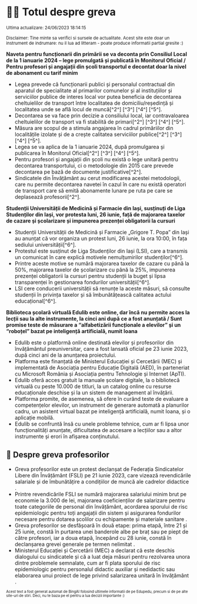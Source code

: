 # 👩‍🏫 Totul despre greva
<sub>Ultima actualizare: 24/06/2023 18:14:15</sub>

<sub>Disclaimer: Tine minte sa verifici si sursele de actualitate. Acest site este doar un instrument de indrumare: nu il lua ad litteram - poate produce informatii partial gresite :)</sub>

**Naveta pentru funcționarii din primării se va deconta prin Consiliul Local de la 1 ianuarie 2024 – lege promulgată și publicată în Monitorul Oficial / Pentru profesori și angajații din școli transportul e decontat doar la nivel de abonament cu tarif minim**
- Legea prevede că funcționarii publici și personalul contractual din aparatul de specialitate al primarilor comunelor și al instituțiilor și serviciilor publice de interes local vor putea beneficia de decontarea cheltuielilor de transport între localitatea de domiciliu/reședință și localitatea unde se află locul de muncă[^2^] [^3^] [^4^] [^5^].
- Decontarea se va face prin decizie a consiliului local, iar contravaloarea cheltuielilor de transport va fi stabilită de primari[^2^] [^3^] [^4^] [^5^].
- Măsura are scopul de a stimula angajarea în cadrul primăriilor din localitățile izolate și de a crește calitatea serviciilor publice[^2^] [^3^] [^4^] [^5^].
- Legea se va aplica de la 1 ianuarie 2024, după promulgarea și publicarea în Monitorul Oficial[^2^] [^3^] [^4^] [^5^].
- Pentru profesori și angajații din școli nu există o lege unitară pentru decontarea transportului, ci o metodologie din 2015 care prevede decontarea pe bază de documente justificative[^2^].
- Sindicatele din Învățământ au cerut modificarea acestei metodologii, care nu permite decontarea navetei în cazul în care nu există operatori de transport care să emită abonamente lunare pe ruta pe care se deplasează profesorii[^2^].

**Studenții Universității de Medicină și Farmacie din Iași, susținuți de Liga Studenților din Iași, vor protesta luni, 26 iunie, față de majorarea taxelor de cazare și școlarizare și impunerea prezenței obligatorii la cursuri**
- Studenții Universității de Medicină și Farmacie „Grigore T. Popa” din Iași au anunțat că vor organiza un protest luni, 26 iunie, la ora 10:00, în fața sediului universității[^6^].
- Protestul este susținut de Liga Studenților din Iași (LSI), care a transmis un comunicat în care explică motivele nemulțumirilor studenților[^6^].
- Printre aceste motive se numără majorarea taxelor de cazare cu până la 50%, majorarea taxelor de școlarizare cu până la 25%, impunerea prezenței obligatorii la cursuri pentru studenții la buget și lipsa transparenței în gestionarea fondurilor universității[^6^].
- LSI cere conducerii universității să renunțe la aceste măsuri, să consulte studenții în privința taxelor și să îmbunătățească calitatea actului educațional[^6^].

**Biblioteca școlară virtuală Edulib este online, dar încă nu permite acces la lecții sau la alte instrumente, la cinci ani după ce a fost anunțată / Sunt promise teste de măsurare a “alfabetizării funcționale a elevilor” și un “roboțel” bazat pe inteligență artificială, numit Ioana**
- Edulib este o platformă online destinată elevilor și profesorilor din învățământul preuniversitar, care a fost lansată oficial pe 23 iunie 2023, după cinci ani de la anunțarea proiectului.
- Platforma este finanțată de Ministerul Educației și Cercetării (MEC) și implementată de Asociația pentru Educație Digitală (AED), în parteneriat cu Microsoft România și Asociația pentru Tehnologie și Internet (ApTI).
- Edulib oferă acces gratuit la manuale școlare digitale, la o bibliotecă virtuală cu peste 10.000 de titluri, la un catalog online cu resurse educaționale deschise și la un sistem de management al învățării.
- Platforma promite, de asemenea, să ofere în curând teste de evaluare a competențelor elevilor, un instrument de generare automată a planurilor cadru, un asistent virtual bazat pe inteligență artificială, numit Ioana, și o aplicație mobilă.
- Edulib se confruntă însă cu unele probleme tehnice, cum ar fi lipsa unor funcționalități anunțate, dificultatea de accesare a lecțiilor sau a altor instrumente și erori în afișarea conținutului.

## 🏫 Despre greva profesorilor
- Greva profesorilor este un protest declanșat de Federația Sindicatelor Libere din Învățământ (FSLI) pe 21 iunie 2023, care vizează revendicările salariale și de îmbunătățire a condițiilor de muncă ale cadrelor didactice  .
- Printre revendicările FSLI se numără majorarea salariului minim brut pe economie la 3.000 de lei, majorarea coeficienților de salarizare pentru toate categoriile de personal din învățământ, acordarea sporului de risc epidemiologic pentru toți angajații din sistem și asigurarea fondurilor necesare pentru dotarea școlilor cu echipamente și materiale sanitare  .
- Greva profesorilor se desfășoară în două etape: prima etapă, între 21 și 25 iunie, constă în purtarea unei banderole albe pe braț sau pe piept de către profesori, iar a doua etapă, începând cu 28 iunie, constă în declanșarea grevei generale pe termen nelimitat  .
- Ministerul Educației și Cercetării (MEC) a declarat că este deschis dialogului cu sindicatele și că a luat deja măsuri pentru rezolvarea unora dintre problemele semnalate, cum ar fi plata sporului de risc epidemiologic pentru personalul didactic auxiliar și nedidactic sau elaborarea unui proiect de lege privind salarizarea unitară în învățământ  .


<sub><sub>Acest text a fost generat automat de BingAI folosind ultimele informatii de pe Edupedu, precum si de pe alte site-uri de stiri. Deci, nu te baza pe el pentru a lua decizii importante :)</sub></sub>